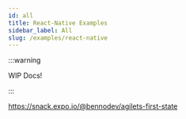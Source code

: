 ```yaml
---
id: all
title: React-Native Examples
sidebar_label: All
slug: /examples/react-native
---
```


:::warning

WIP Docs!

:::

https://snack.expo.io/@bennodev/agilets-first-state